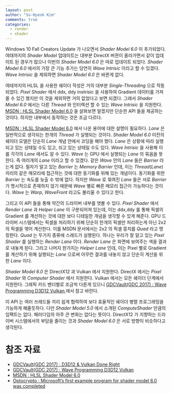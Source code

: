 ```yaml
---
layout: post
author: "Su-Hyeok Kim"
comments: true
categories:
  - render
  - shader
---
```


Windows 10 Fall Creators Update 가 나오면서 _Shader Model 6.0_ 이 추가되었다. 여태까지의 _Shader Model_ 업데이트는 대부분 DirectX 버젼이 올라가면서 같이 업데이트 된 경우가 많으나 이번의 _Shader Model 6.0_ 은 따로 업데이트 되었다. _Shader Model 6.0_ 에서의 가장 큰 기능 추가는 당연히 _Wave Intrisic_ 이라고 할 수 있겠다. _Wave Intrisic_ 을 제외하면 _Shader Model 6.0_ 은 바뀐게 없다.

여태까지의 HLSL 을 사용한 쉐이더 작성은 거의 대부분 _Single-Threading_ 으로 작동되었다. _Pixel Shader_ 에서 ddx, ddy instrisic 을 사용하여 Gradient 데이터를 가져올 수 있긴 했지만 이 것을 제외하면 거의 없었다고 보면 되겠다. 그래서 _Shader Model 6.0_ 에서는 다른 _Thread_ 와 인터렉션 할 수 있는 _Wave Intrisic_ 을 지원한다. [MSDN : HLSL Shader Model 6.0](https://msdn.microsoft.com/en-us/library/windows/desktop/mt733232.aspx) 을 살펴보면 알겠지만 단순한 API 들을 제공하는 것이다. 하지만 내부에서 동작하는 것은 조금 다르다.

[MSDN : HLSL Shader Model 6.0](https://msdn.microsoft.com/en-us/library/windows/desktop/mt733232.aspx) 에서 나온 용어에 대한 설명이 필요하다. _Lane_ 은 일반적으로 생각되는 한개의 _Thread_ 가 실행되는 것이다. _Shader Model 6.0_ 이전의 쉐이더 모델은 단순히 _Lane_ 개념 안에서 코딩을 해야 했다. _Lane_ 은 상황에 따라 실행되고 있는 상태일 수도 있고, 쉬고 있는 상태일 수도 있다. _Wave Intrisic_ 을 사용해 이를 각각의 _Lane_ 에서도 알 수 있다. _Wave_ 는 GPU 에서 실행되는 _Lane_ 의 묶음을 뜻한다. 즉 여러개의 _Lane_ 이라고 할 수 있겠다. 같은 _Wave_ 안의 _Lane_ 들은 _Barrier_ 라는게 없다. 필자가 알고 있는 _Barrier_ 는 _Memory Barrier_ 인데, 이는 _Thread_(_Lane_)끼리의 같은 메모리에 접근하는 것에 대한 동기화를 위해 있는 개념이다. 동기화를 위한 _Barrier_ 는 속도를 늦출 수 밖에 없다. 하지만 _Wave_ 로 묶여진 _Lane_ 들은 서로 _Barrier_ 가 명시적으로 존재하지 않기 때문에 _Wave_ 별로 빠른 메모리 접근이 가능하다는 것이다. _Wave_ 는 _Warp_, _WaveFront_ 라고도 불리울 수 있다고 한다.

그리고 이 API 들을 통해 약간의 드라이버 내부를 엿볼 수 있다. _Pixel Shader_ 에서 _Render Lane_ 과 _Helper Lane_ 이 구분되어져 있는데, 이는 ddx,ddy 를 통해 픽셀의 Gradient 를 계산하는 것에 대한 보다 디테일한 개념을 생각할 수 있게 해준다. GPU 드라이버 시스템에서는 픽셀을 처리하기 위해 단순히 한개의 픽셀만 처리하는게 아닌 2x2 의 픽셀을 엮어 계산한다. 이를 MSDN 문서에서는 2x2 의 픽셀 뭉치를 _Quad_ 라고 명칭한다. _Quad_ 는 두가지 종류에 스레드가 실행된다. 하나는 우리가 잘 알고 있는 _Pixel Shader_ 를 실행하는 _Render Lane_ 이다. _Render Lane_ 은 화면에 보여주는 색을 결과로 내놓게 된다. 그리고 나머지 한가지는 _Helper Lane_ 인데, 이는 Pixel 별로 Gradient 를 계산하기 위해 실행되는 _Lane_ 으로써 아무런 결과를 내놓지 않고 단순히 계산을 위한 _Lane_ 이다.

_Shader Model 6.0_ 은 DirectX12 과 Vulkan 에서 지원한다. DirectX 에서는 _Pixel Shader_ 와 _Computer Shader_ 에서 지원한다. Vulkan 에서는 모든 쉐이더 단계에서 지원한다. 그래픽 카드 벤더별로 조금씩 다른게 있으니 [GDCVault(GDC 2017) : Wave Programming D3D12 Vulkan ](http://32ipi028l5q82yhj72224m8j.wpengine.netdna-cdn.com/wp-content/uploads/2017/07/GDC2017-Wave-Programming-D3D12-Vulkan.pdf) 에서 참고 바란다.

이 API 는 여러 쓰레드들 끼리 쉽게 협력하여 보다 효율적인 쉐이더 병렬 프로그래밍을 가능하게 해줄듯하다. 다만 _Shader Model 5.0_ 에서 소개된 _ComputeShader_ 만큼의 임팩트는 없다. 패러다임의 아주 큰 변화는 없다는 뜻이다. DirectX12 가 지향하는 드라이버 시스템에서의 부담을 줄이는 것과 _Shader Model 6.0_ 은 서로 방향이 비슷하다고 생각된다.

# 참조 자료

 - [GDCVault(GDC 2017) : D3D12 & Vulkan Done Right](http://www.gdcvault.com/play/1024732/Advanced-Graphics-Tech-D3D12-and)
 - [GDCVault(GDC 2017) : Wave Programming D3D12 Vulkan ](http://32ipi028l5q82yhj72224m8j.wpengine.netdna-cdn.com/wp-content/uploads/2017/07/GDC2017-Wave-Programming-D3D12-Vulkan.pdf)
 - [MSDN : HLSL Shader Model 6.0](https://msdn.microsoft.com/en-us/library/windows/desktop/mt733232.aspx)
 - [Optocrypto : Microsoft’s first example program for shader model 6.0 was completed](http://optocrypto.com/2017/09/20/microsofts-program-shader-model-6-0-completed/)
